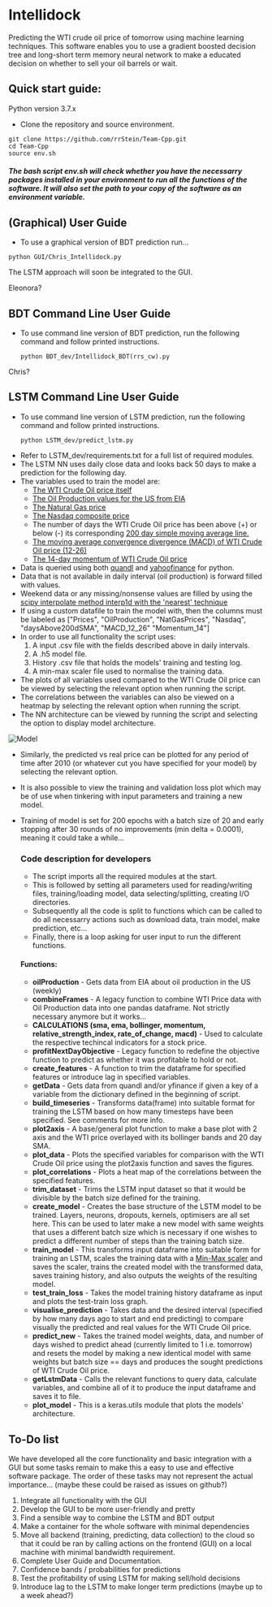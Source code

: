 # Intellidock

<p style='text-align: justify;'>

Predicting the WTI crude oil price of tomorrow using machine learning techniques. This software enables you to use a gradient boosted decision tree and long-short term memory neural network to make a educated decision on whether to sell your oil barrels or wait.

</p>

## Quick start guide:

Python version 3.7.x

<p style='text-align: justify;'>

* Clone the repository and source environment.
```
git clone https://github.com/rrStein/Team-Cpp.git
cd Team-Cpp
source env.sh
```
##### The bash script env.sh will check whether you have the necessarry packages installed in your environment to run all the functions of the software. It will also set the path to your copy of the software as an environment variable.

</p>

## (Graphical) User Guide

<p style='text-align: justify;'>

* To use a graphical version of BDT prediction run... 
```
python GUI/Chris_Intellidock.py 
```
The LSTM approach will soon be integrated to the GUI.

Eleonora?

</p>

## BDT Command Line User Guide

<p style='text-align: justify;'>

* To use command line version of BDT prediction, run the following command and follow printed instructions.
    ```
    python BDT_dev/Intellidock_BDT(rrs_cw).py
    ```

Chris?

</p>

## LSTM Command Line User Guide

<p style='text-align: justify;'>

* To use command line version of LSTM prediction, run the following command and follow printed instructions. 
    ```
    python LSTM_dev/predict_lstm.py
    ```
* Refer to LSTM_dev/requirements.txt for a full list of required modules.
* The LSTM NN uses daily close data and looks back 50 days to make a prediction for the following day.
* The variables used to train the model are:
    * [The WTI Crude Oil price itself](https://finance.yahoo.com/quote/CL=F?p=CL=F)
    * [The Oil Production values for the US from EIA](https://www.eia.gov/dnav/pet/hist_xls/WCRFPUS2w.xls)
    * [The Natural Gas price](https://finance.yahoo.com/quote/NG%3DF/)
    * [The Nasdaq composite price](https://finance.yahoo.com/quote/%5EIXIC?p=%5EIXIC)
    * The number of days the WTI Crude Oil price has been above (+) or below (-) its corresponding [200 day simple moving average line.](https://www.investopedia.com/ask/answers/013015/why-200-simple-moving-average-sma-so-common-traders-and-analysts.asp)
    * [The moving average convergence divergence (MACD) of WTI Crude Oil price (12-26)](https://www.investopedia.com/terms/m/macd.asp)
    * [The 14-day momentum of WTI Crude Oil price](https://www.investopedia.com/articles/technical/081501.asp)
* Data is queried using both [quandl](https://www.quandl.com/) and [yahoofinance](https://github.com/ranaroussi/yfinance) for python.
* Data that is not available in daily interval (oil production) is forward filled with values.
* Weekend data or any missing/nonsense values are filled by using the [scipy interpolate method interp1d with the 'nearest' technique](https://docs.scipy.org/doc/scipy/reference/generated/scipy.interpolate.interp1d.html#scipy.interpolate.interp1d) 
* If using a custom datafile to train the model with, then the columns must be labeled as ["Prices", "OilProduction", "NatGasPrices", "Nasdaq", "daysAbove200dSMA", "MACD_12_26" "Momentum_14"]
* In order to use all functionality the script uses:
    1. A input .csv file with the fields described above in daily intervals.
    2. A .h5 model file.
    3. History .csv file that holds the models' training and testing log. 
    4. A min-max scaler file used to normalise the training data.
* The plots of all variables used compared to the WTI Crude Oil price can be viewed by selecting the relevant option when running the script.
* The correlations between the variables can also be viewed on a heatmap by selecting the relevant option when running the script.
* The NN architecture can be viewed by running the script and selecting the option to display model architecture.
  
![Model](https://github.com/rrStein/Team-Cpp/blob/master/LSTM_dev/outputs/model.png)

* Similarly, the predicted vs real price can be plotted for any period of time after 2010 (or whatever cut you have specified for your model) by selecting the relevant option.
* It is also possible to view the training and validation loss plot which may be of use when tinkering with input parameters and training a new model.
* Training of model is set for 200 epochs with a batch size of 20 and early stopping after 30 rounds of no improvements (min delta = 0.0001), meaning it could take a while...
  
    ### Code description for developers

    * The script imports all the required modules at the start.
    * This is followed by setting all parameters used for reading/writing files, training/loading model, data selecting/splitting, creating I/O directories.
    * Subsequently all the code is split to functions which can be called to do all necessarry actions such as download data, train model, make prediction, etc...
    * Finally, there is a loop asking for user input to run the different functions.

    #### Functions:
    - **oilProduction** - Gets data from EIA about oil production in the US (weekly)
    - **combineFrames** - A legacy function to combine WTI Price data with Oil Production data into one pandas dataframe. Not strictly necessary anymore but it works...
    - **CALCULATIONS (sma, ema, bollinger, momentum, relative_strength_index, rate_of_change, macd)** - Used to calculate the respective techincal indicators for a stock price.
    - **profitNextDayObjective** - Legacy function to redefine the objective function to predict as whether it was profitable to hold or not.
    - **create_features** - A function to trim the dataframe for specified features or introduce lag in specified variables.
    - **getData** - Gets data from quandl and/or yfinance if given a key of a variable from the dictionary defined in the beginning of script.
    - **build_timeseries** - Transforms data(frame) into suitable format for training the LSTM based on how many timesteps have been specified. See comments for more info.
    - **plot2axis** - A base/general plot function to make a base plot with 2 axis and the WTI price overlayed with its bollinger bands and 20 day SMA.
    - **plot_data** - Plots the specified variables for comparison with the WTI Crude Oil price using the plot2axis function and saves the figures.
    - **plot_correlations** - Plots a heat map of the correlations between the specified features.
    - **trim_dataset** - Trims the LSTM input dataset so that it would be divisible by the batch size defined for the training.
    - **create_model** - Creates the base structure of the LSTM model to be trained. Layers, neurons, dropouts, kernels, optimisers are all set here. This can be used to later make a new model with same weights that uses a different batch size which is necessary if one wishes to predict a different number of steps than the training batch size.
    - **train_model** - This transforms input dataframe into suitable form for training an LSTM, scales the training data with a [Min-Max scaler](https://machinelearningmastery.com/how-to-scale-data-for-long-short-term-memory-networks-in-python/) and saves the scaler, trains the created model with the transformed data, saves training history, and also outputs the weights of the resulting model.
    - **test_train_loss** - Takes the model training history dataframe as input and plots the test-train loss graph.
    - **visualise_prediction** - Takes data and the desired interval (specified by how many days ago to start and end predicting) to compare visually the predicted and real values for the WTI Crude Oil price.
    - **predict_new** - Takes the trained model weights, data, and number of days wished to predict ahead (currently limited to 1 i.e. tomorrow) and resets the model by making a new identical model with same weights but batch size == days and produces the sought predictions of WTI Crude Oil price.
    - **getLstmData** - Calls the relevant functions to query data, calculate variables, and combine all of it to produce the input dataframe and saves it to file.
    - **plot_model** - This is a keras.utils module that plots the models' architecture.

  


</p>

## To-Do list

<p style='text-align: justify;'>

We have developed all the core functionality and basic integration with a GUI but some tasks remain to make this a easy to use and effective software package. The order of these tasks may not represent the actual importance... (maybe these could be raised as issues on github?)

1. Integrate all functionality with the GUI
2. Develop the GUI to be more user-friendly and pretty
3. Find a sensible way to combine the LSTM and BDT output
4. Make a container for the whole software with minimal dependencies
5. Move all backend (training, predicting, data collection) to the cloud so that it could be ran by calling actions on the frontend (GUI) on a local machine with minimal bandwidth requirement.
6. Complete User Guide and Documentation.
7. Confidence bands / probabilities for predictions
8. Test the profitability of using LSTM for making sell/hold decisions
9. Introduce lag to the LSTM to make longer term predictions (maybe up to a week ahead?)

</p>
